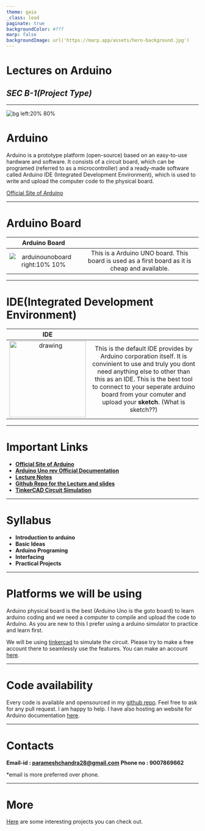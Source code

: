 ```yaml
---
theme: gaia
_class: lead
paginate: true
backgroundColor: #fff
marp: false
backgroundImage: url('https://marp.app/assets/hero-background.jpg')
---
```


# **Lectures on Arduino**
## *SEC B-1(Project Type)*

---

![bg left:20% 80%](https://i.imgur.com/OrgRQio.png)

# **Arduino**

Arduino is a prototype platform (open-source) based on an easy-to-use hardware and software. It consists of a circuit board, which can be programed (referred to as a microcontroller) and a ready-made software called Arduino IDE (Integrated Development Environment), which is used to write and upload the computer code to the physical board.

[Official Site of Arduino](https://www.arduino.cc/)

---
# **Arduino Board**

| Arduino Board  |   |
|:-:|:-:|
| ![arduinounoboard right:10% 10%](https://i.imgur.com/6uYuZAM.jpg)  | This is a Arduino UNO board. This board is used as a first board as it is cheap and available.   | |


---
# **IDE(Integrated Development Environment)**

| IDE |   |
|:-:|:-:|
| <img src="https://i.imgur.com/5X0IlAi.png" alt="drawing" width="200"/>|This is the default IDE provides by Arduino corporation itself. It is convinient to use and truly you dont need anything else to other than this as an IDE. This is the best tool to connect to your seperate arduino board from your comuter and upload your **sketch**. (What is sketch??)   |


---

# **Important Links**

- **[Official Site of Arduino](https://www.arduino.cc/)**
- **[Arduino Uno rev Official Documentation](https://docs.arduino.cc/hardware/uno-rev3)**
- **[Lecture Notes](arduino-doc.readthedocs.io/)**
- **[Github Repo for the Lecture and slides](https://github.com/paramphy/Arduino-doc)**
- **[TinkerCAD Circuit Simulation](https://www.tinkercad.com/)**

---

# **Syllabus**

- **Introduction to arduino**
- **Basic Ideas**
- **Arduino Programing**
- **Interfacing**
- **Practical Projects**

---

# **Platforms we will be using**

Arduino physical board is the best (Arduino Uno is the goto board) to learn arduino coding and we need a computer to compile and upload the code to Arduino. As you are new to this I prefer using a arduino simulator to practice and learn first.

We will be using [tinkercad](https://www.tinkercad.com/) to simulate the circuit. Please try to make a free account there to seamlessly use the features. You can make an account [here](https://www.tinkercad.com/).

---

# **Code availability**

Every code is available and opensourced in my [github repo](https://github.com/paramphy/Arduino-doc). Feel free to ask for any pull request. I am happy to help. I have also hosting an website for Arduino documentation [here](hhttps://arduino-doc.readthedocs.io/en/latest/).

---
# **Contacts**

**Email-id : parameshchandra28@gmail.com**
**Phone no : 9007869662**

*email is more preferred over phone.

---

# **More**

[Here](https://create.arduino.cc/projecthub) are some interesting projects you can check out.

